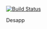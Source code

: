 [![Build Status](https://travis-ci.com/Guidoqac/Grupo-G-022020.svg?token=PdiQWMypQRz4ERLrtpou&branch=master)](https://travis-ci.com/Guidoqac/Grupo-G-022020)

Desapp